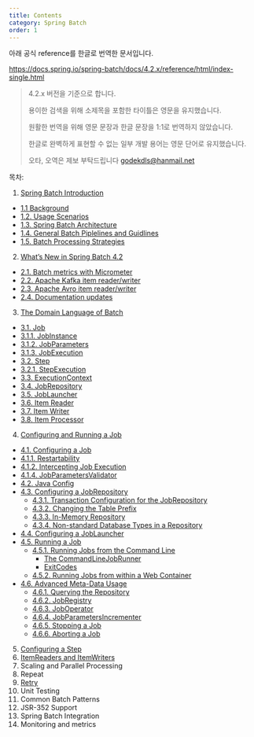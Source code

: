 ```yaml
---
title: Contents
category: Spring Batch
order: 1
---
```


아래 공식 reference를 한글로 번역한 문서입니다.

https://docs.spring.io/spring-batch/docs/4.2.x/reference/html/index-single.html

> 4.2.x 버전을 기준으로 합니다.
>
> 용이한 검색을 위해 소제목을 포함한 타이틀은 영문을 유지했습니다.
>
> 원활한 번역을 위해 영문 문장과 한글 문장을 1:1로 번역하지 않았습니다.
>
> 한글로 완벽하게 표현할 수 없는 일부 개발 용어는 영문 단어로 유지했습니다.
>
> 오타, 오역은 제보 부탁드립니다 godekdls@hanmail.net

목차:

1. [Spring Batch Introduction](https://godekdls.github.io/Spring%20Batch/introduction/)
 - [1.1 Background](https://godekdls.github.io/Spring%20Batch/introduction/#11-background)
 - [1.2. Usage Scenarios](https://godekdls.github.io/Spring%20Batch/introduction/#12-usage-scenarios)
 - [1.3. Spring Batch Architecture](https://godekdls.github.io/Spring%20Batch/introduction/#13-Spring-batch-architecture)
 - [1.4. General Batch Piplelines and Guidlines](https://godekdls.github.io/Spring%20Batch/introduction/#14-general-batch-piplelines-and-guidlines)
 - [1.5. Batch Processing Strategies](https://godekdls.github.io/Spring%20Batch/introduction/#15-batch-processing-strategies)
2. [What’s New in Spring Batch 4.2](https://godekdls.github.io/Spring%20Batch/whatsnew/)
 - [2.1. Batch metrics with Micrometer](https://godekdls.github.io/Spring%20Batch/whatsnew/#21-batch-metrics-with-micrometer)
 - [2.2. Apache Kafka item reader/writer](https://godekdls.github.io/Spring%20Batch/whatsnew/#22-apache-kafka-item-readerwriter)
 - [2.3. Apache Avro item reader/writer](https://godekdls.github.io/Spring%20Batch/whatsnew/#23-apache-avro-item-readerwriter)
 - [2.4. Documentation updates](https://godekdls.github.io/Spring%20Batch/whatsnew/#24-documentation-updates)
3. [The Domain Language of Batch](https://godekdls.github.io/Spring%20Batch/domainlanguage/)
 - [3.1. Job](https://godekdls.github.io/Spring%20Batch/domainlanguage/#31-job)
  - [3.1.1. JobInstance](https://godekdls.github.io/Spring%20Batch/domainlanguage/#311-jobinstance)
  - [3.1.2. JobParameters](https://godekdls.github.io/Spring%20Batch/domainlanguage/#312-jobparameters)
  - [3.1.3. JobExecution](https://godekdls.github.io/Spring%20Batch/domainlanguage/#313-jobexecution)
 - [3.2. Step](https://godekdls.github.io/Spring%20Batch/domainlanguage/#32-step)
  - [3.2.1. StepExecution](https://godekdls.github.io/Spring%20Batch/domainlanguage/#321-stepexecution)
 - [3.3. ExecutionContext](https://godekdls.github.io/Spring%20Batch/domainlanguage/#33-executioncontext)
 - [3.4. JobRepository](https://godekdls.github.io/Spring%20Batch/domainlanguage/#34-jobrepository)
 - [3.5. JobLauncher](https://godekdls.github.io/Spring%20Batch/domainlanguage/#35-joblauncher)
 - [3.6. Item Reader](https://godekdls.github.io/Spring%20Batch/domainlanguage/#36-item-reader)
 - [3.7. Item Writer](https://godekdls.github.io/Spring%20Batch/domainlanguage/#37-item-writer)
 - [3.8. Item Processor](https://godekdls.github.io/Spring%20Batch/domainlanguage/#38-item-processor)
4. [Configuring and Running a Job](https://godekdls.github.io/Spring%20Batch/configuringandrunningajob/)
 - [4.1. Configuring a Job](https://godekdls.github.io/Spring%20Batch/configuringandrunningajob/#41-configuring-a-job)
  - [4.1.1. Restartability](https://godekdls.github.io/Spring%20Batch/configuringandrunningajob/#411-restartability)
  - [4.1.2. Intercepting Job Execution](https://godekdls.github.io/Spring%20Batch/configuringandrunningajob/#412-intercepting-job-execution)
  - [4.1.4. JobParametersValidator](https://godekdls.github.io/Spring%20Batch/configuringandrunningajob/#414-jobparametersvalidator)
- [4.2. Java Config](https://godekdls.github.io/Spring%20Batch/configuringandrunningajob/#42-java-config)
- [4.3. Configuring a JobRepository](https://godekdls.github.io/Spring%20Batch/configuringandrunningajob/#43-configuring-a-jobrepository)
  - [4.3.1. Transaction Configuration for the JobRepository](https://godekdls.github.io/Spring%20Batch/configuringandrunningajob/#431-transaction-configuration-for-the-jobrepository)
  - [4.3.2. Changing the Table Prefix](https://godekdls.github.io/Spring%20Batch/configuringandrunningajob/#432-changing-the-table-prefix)
  - [4.3.3. In-Memory Repository](https://godekdls.github.io/Spring%20Batch/configuringandrunningajob/#433-in-memory-repository)
  - [4.3.4. Non-standard Database Types in a Repository](https://godekdls.github.io/Spring%20Batch/configuringandrunningajob/#434-non-standard-database-types-in-a-repository)
- [4.4. Configuring a JobLauncher](https://godekdls.github.io/Spring%20Batch/configuringandrunningajob/#44-configuring-a-joblauncher)
- [4.5. Running a Job](https://godekdls.github.io/Spring%20Batch/configuringandrunningajob/#45-running-a-job)
  - [4.5.1. Running Jobs from the Command Line](https://godekdls.github.io/Spring%20Batch/configuringandrunningajob/#451-running-jobs-from-the-command-line)
    - [The CommandLineJobRunner](https://godekdls.github.io/Spring%20Batch/configuringandrunningajob/#the-commandlinejobrunner)
    - [ExitCodes](https://godekdls.github.io/Spring%20Batch/configuringandrunningajob/#exitcodes)
  - [4.5.2. Running Jobs from within a Web Container](https://godekdls.github.io/Spring%20Batch/configuringandrunningajob/#452-running-jobs-from-within-a-web-container)
- [4.6. Advanced Meta-Data Usage](https://godekdls.github.io/Spring%20Batch/configuringandrunningajob/#46-advanced-meta-data-usage)
  - [4.6.1. Querying the Repository](https://godekdls.github.io/Spring%20Batch/configuringandrunningajob/#461-querying-the-repository)
  - [4.6.2. JobRegistry](https://godekdls.github.io/Spring%20Batch/configuringandrunningajob/#462-jobregistry)
  - [4.6.3. JobOperator](https://godekdls.github.io/Spring%20Batch/configuringandrunningajob/#463-joboperator)
  - [4.6.4. JobParametersIncrementer](https://godekdls.github.io/Spring%20Batch/configuringandrunningajob/#464-jobparametersincrementer)
  - [4.6.5. Stopping a Job](https://godekdls.github.io/Spring%20Batch/configuringandrunningajob/#465-stopping-a-job)
  - [4.6.6. Aborting a Job](https://godekdls.github.io/Spring%20Batch/configuringandrunningajob/#466-aborting-a-job)
5. [Configuring a Step](https://godekdls.github.io/Spring%20Batch/configuringastep/)
6. [ItemReaders and ItemWriters](https://godekdls.github.io/Spring%20Batch/itemreadersanditemwriters/)
7. Scaling and Parallel Processing
8. Repeat
9. [Retry](https://godekdls.github.io/Spring%20Batch/retry/)
10. Unit Testing
11. Common Batch Patterns
12. JSR-352 Support
13. Spring Batch Integration
14. Monitoring and metrics
